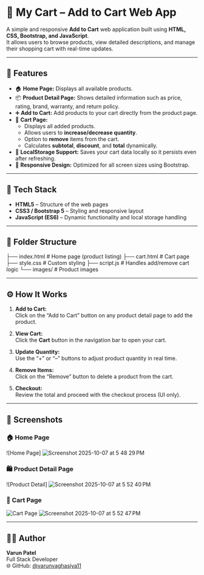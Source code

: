 # 🛒 My Cart – Add to Cart Web App

A simple and responsive **Add to Cart** web application built using **HTML, CSS, Bootstrap, and JavaScript**.  
It allows users to browse products, view detailed descriptions, and manage their shopping cart with real-time updates.

---

## 🚀 Features

- 🏠 **Home Page:** Displays all available products.
- 📦 **Product Detail Page:** Shows detailed information such as price, rating, brand, warranty, and return policy.
- ➕ **Add to Cart:** Add products to your cart directly from the product page.
- 🧾 **Cart Page:**
  - Displays all added products.
  - Allows users to **increase/decrease quantity**.
  - Option to **remove** items from the cart.
  - Calculates **subtotal**, **discount**, and **total** dynamically.
- 💾 **LocalStorage Support:** Saves your cart data locally so it persists even after refreshing.
- 📱 **Responsive Design:** Optimized for all screen sizes using Bootstrap.

---

## 🧰 Tech Stack

- **HTML5** – Structure of the web pages  
- **CSS3 / Bootstrap 5** – Styling and responsive layout  
- **JavaScript (ES6)** – Dynamic functionality and local storage handling  

---

## 📂 Folder Structure

├── index.html           # Home page (product listing)
├── cart.html            # Cart page
├── style.css            # Custom styling
├── script.js            # Handles add/remove cart logic
└── images/              # Product images


---

## ⚙️ How It Works

1. **Add to Cart:**  
   Click on the “Add to Cart” button on any product detail page to add the product.

2. **View Cart:**  
   Click the **Cart** button in the navigation bar to open your cart.

3. **Update Quantity:**  
   Use the “+” or “–” buttons to adjust product quantity in real time.

4. **Remove Items:**  
   Click on the “Remove” button to delete a product from the cart.

5. **Checkout:**  
   Review the total and proceed with the checkout process (UI only).

---

## 📸 Screenshots

### 🏠 Home Page
![Home Page]
![Screenshot 2025-10-07 at 5 48 29 PM](https://github.com/user-attachments/assets/b9640d90-a26b-40f7-9a84-62b7c3dd6ef9)

### 🛍 Product Detail Page
![Product Detail]
![Screenshot 2025-10-07 at 5 52 40 PM](https://github.com/user-attachments/assets/993ccb23-a1ad-4596-9acc-cbd7f72597f5)


### 🧾 Cart Page
![Cart Page](./screenshots/Screenshot_2.jpg)
![Screenshot 2025-10-07 at 5 52 47 PM](https://github.com/user-attachments/assets/012c31fc-545c-4621-9a9c-ff8041533896)

---

## 👨‍💻 Author

**Varun Patel**  
Full Stack Developer  
🌐 GitHub: [@varunvaghasiya11](https://github.com/varunvaghasiya11)
